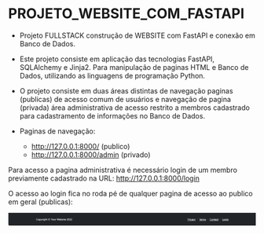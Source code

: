 # PROJETO_WEBSITE_COM_FASTAPI

- Projeto FULLSTACK construção de WEBSITE com FastAPI e conexão em Banco de Dados.

- Este projeto consiste em aplicação das tecnologias FastAPI, SQLAlchemy e Jinja2. Para manipulação de paginas HTML e Banco de Dados, utilizando as linguagens de programação Python.

- O projeto consiste em duas áreas distintas de navegação paginas (publicas) de acesso comum de usuários e navegação de pagina (privada) área administrativa de acesso restrito a membros cadastrado para cadastramento de informações no Banco de Dados.

- Paginas de navegação:
    - http://127.0.0.1:8000/  (publico)
    - http://127.0.0.1:8000/admin  (privado)

Para acesso a pagina administrativa é necessário login de um membro previamente cadastrado na URL: http://127.0.0.1:8000/login

O acesso ao login fica no roda pé de qualquer pagina de acesso ao publico em geral  (publicas):

![Texto alternativo](media/Imagem_01.png)




